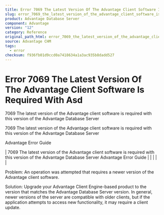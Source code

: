 ```yaml
---
title: Error 7069 The Latest Version Of The Advantage Client Software Is Required With Asd
slug: error_7069_the_latest_version_of_the_advantage_client_software_is_required_with_asd
product: Advantage Database Server
component: Advantage
version: "12"
category: Reference
original_path_html: error_7069_the_latest_version_of_the_advantage_client_software_is_required_with_asd.htm
source: Advantage CHM
tags:
  - error
checksum: f936fb01d9ccd0a7418634a1a3ac935b8dadd527
---
```


# Error 7069 The Latest Version Of The Advantage Client Software Is Required With Asd

7069 The latest version of the Advantage client software is required with this version of the Advantage Database Server

7069 The latest version of the Advantage client software is required with this version of the Advantage Database Server

Advantage Error Guide

| 7069 The latest version of the Advantage client software is required with this version of the Advantage Database Server  Advantage Error Guide |  |  |  |  |

Problem: An operation was attempted that requires a newer version of the Advantage client software.

Solution: Upgrade your Advantage Client Engine-based product to the version that matches the Advantage Database Server version. In general, newer versions of the server are compatible with older clients, but if the application attempts to access new functionality, it may require a client update.
